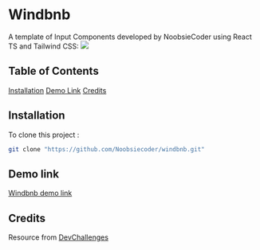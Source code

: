 # Windbnb
A template of Input Components developed by NoobsieCoder using React TS and Tailwind CSS: 
![](https://devchallenges.io/_next/image?url=https%3A%2F%2Ffirebasestorage.googleapis.com%2Fv0%2Fb%2Fdevchallenges-1234.appspot.com%2Fo%2FchallengesDesigns%252FwindbnbThumbnail.png%3Falt%3Dmedia%26token%3D183d7d36-d216-4d30-9732-aa6e4ab0e8a5&w=640&q=75)

## Table of Contents
[Installation](#installation)
[Demo Link](#demo-link)
[Credits](#credits)

## Installation

To clone this project :

```bash
git clone "https://github.com/Noobsiecoder/windbnb.git"
```

## Demo link

[Windbnb demo link](https://windbnb-react-redux-ts.netlify.app)

## Credits

Resource from [DevChallenges](https://devchallenges.io/)